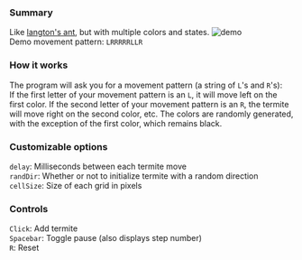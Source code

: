 ### Summary

Like [langton's ant](https://github.com/forsythe/langtons-ant), but with multiple colors and states. ![demo](https://i.gyazo.com/023e79492d360680603d400e3c9d3999.gif)  
Demo movement pattern: `LRRRRRLLR`  

### How it works

The program will ask you for a movement pattern (a string of  `L`'s and `R`'s):   
If the first letter of your movement pattern is an `L`, it will move left on the first color. If the second letter of your movement pattern is an `R`, the termite will move right on the second color, etc. The colors are randomly generated, with the exception of the first color, which remains black.  


### Customizable options  
`delay`: Milliseconds between each termite move  
`randDir`: Whether or not to initialize termite with a random direction  
`cellSize`: Size of each grid in pixels  

### Controls  
`Click`: Add termite  
`Spacebar`: Toggle pause (also displays step number)  
`R`: Reset
